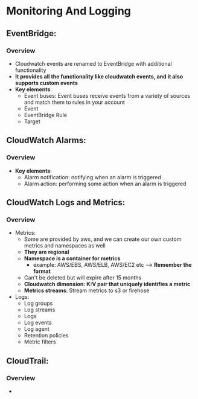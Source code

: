 # Monitoring And Logging

## EventBridge:
### Overview
- Cloudwatch events are renamed to EventBridge with additional functionality 
- __It provides all the functionality like cloudwatch events, and it also supports custom events__
- __Key elements__:
  - Event buses: Event buses receive events from a variety of sources and match them to rules in your account
  - Event
  - EventBridge Rule
  - Target


## CloudWatch Alarms:
### Overview
- __Key elements__:
  - Alarm notification: notifying when an alarm is triggered
  - Alarm action: performing some action when an alarm is triggered 


## CloudWatch Logs and Metrics:
### Overview
- Metrics:
  - Some are provided by aws, and we can create our own custom metrics and namespaces as well
  - __They are regional__
  - __Namespace is a container for metrics__
    - example: AWS/EBS, AWS/ELB, AWS/EC2 etc --> __Remember the format__
  - Can't be deleted but will expire after 15 months
  - __Cloudwatch dimension: K:V pair that uniquely identifies a metric__
  - __Metrics streams__: Stream metrics to s3 or firehose
- Logs:
  - Log groups
  - Log streams
  - Logs
  - Log events
  - Log agent
  - Retention policies
  - Metric filters

## CloudTrail:
### Overview
- 